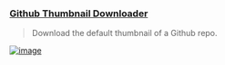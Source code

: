 ### [Github Thumbnail Downloader](https://github-thumbnail-downloader.netlify.app/)
> Download the default thumbnail of a Github repo.

[![image](https://github.com/user-attachments/assets/8b3662e9-cde1-4d24-b339-15a4712503a0)](https://github-thumbnail-downloader.netlify.app/)

